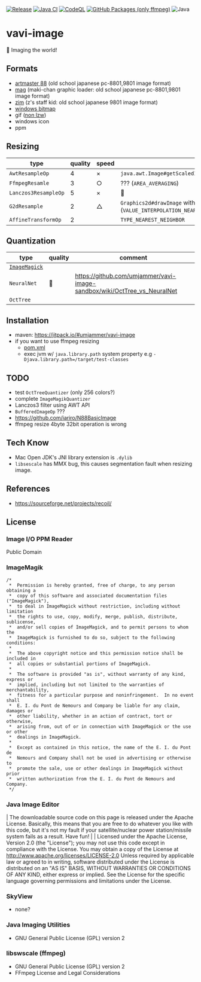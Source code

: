 [![Release](https://jitpack.io/v/umjammer/vavi-image.svg)](https://jitpack.io/#umjammer/vavi-image)
[![Java CI](https://github.com/umjammer/vavi-image/actions/workflows/maven.yml/badge.svg)](https://github.com/umjammer/vavi-image/actions/workflows/maven.yml)
[![CodeQL](https://github.com/umjammer/vavi-image/actions/workflows/codeql-analysis.yml/badge.svg)](https://github.com/umjammer/vavi-image/actions/workflows/codeql-analysis.yml)
[![GitHub Packages (only ffmpeg)](https://github.com/umjammer/vavi-image/actions/workflows/maven-publish.yml/badge.svg)](https://github.com/umjammer/vavi-image/actions/workflows/maven-publish.yml)
![Java](https://img.shields.io/badge/Java-8-b07219)

# vavi-image

🎨 Imaging the world!

## Formats

  * [artmaster 88](http://fileformats.archiveteam.org/wiki/ArtMaster88) (old school japanese pc-8801,9801 image format)
  * [mag](https://ja.wikipedia.org/wiki/MAG%E3%83%95%E3%82%A9%E3%83%BC%E3%83%9E%E3%83%83%E3%83%88) (maki-chan graphic loader: old school japanese pc-8801,9801 image format)
  * [zim](https://ja.wikipedia.org/wiki/%E3%83%84%E3%82%A1%E3%82%A4%E3%83%88#Z's_STAFF) (z's staff kid: old school japanese 9801 image format)
  * [windows bitmap](https://www.google.co.jp/books/edition/Windows3_1%E3%82%B0%E3%83%A9%E3%83%95%E3%82%A3%E3%83%83%E3%82%AF%E3%83%97%E3%83%AD%E3%82%B0%E3%83%A9/YEYsAgAACAAJ?hl=ja)
  * gif ([non lzw](https://web.archive.org/web/20161106215528/http://homepage1.nifty.com/uchi/software.htm))
  * windows icon
  * ppm

## Resizing

|type|quality|speed|comment|
|---|---|---|---|
|`AwtResampleOp`|4|×|`java.awt.Image#getScaledInstance(int,int,Image.SCALE_AREA_AVERAGING)`|
|`FfmpegResamle`|3|○|??? (`AREA_AVERAGING`)|
|`Lanczos3ResampleOp`|5|×|👑|
|`G2dResample`|2|△|`Graphics2d#drawImage` with rendering hints (`VALUE_INTERPOLATION_NEAREST_NEIGHBOR`)| 
|`AffineTransformOp`|2| |`TYPE_NEAREST_NEIGHBOR`|

## Quantization

| type                                                                             |quality|comment|
|----------------------------------------------------------------------------------|---|---|
| [`ImageMagick`](src/main/java/vavi/awt/image/quantization/ImageMagikQuantizeOp.java) |||
| `NeuralNet`                                                                      |👑|https://github.com/umjammer/vavi-image-sandbox/wiki/OctTree_vs_NeuralNet|
| `OctTree`                                                                        |||

## Installation

 * maven: https://jitpack.io/#umjammer/vavi-image
 * if you want to use ffmpeg resizing
   * [pom.xml](https://github.com/umjammer/vavi-image/wiki/Install-ffmpeg-native-library)
   * exec jvm w/ `java.library.path` system property e.g `-Djava.library.path=/target/test-classes`

## TODO

 * test `OctTreeQuantizer` (only 256 colors?)  
 * complete `ImageMagikQuantizer`
 * Lanczos3 filter using AWT API
 * `BufferedImageOp` ???
 * https://github.com/iariro/N88BasicImage
 * ffmpeg resize 4byte 32bit operation is wrong

## Tech Know

 * Mac Open JDK's JNI library extension is `.dylib`
 * `libsescale` has MMX bug, this causes segmentation fault when resizing image.

## References

 * https://sourceforge.net/projects/recoil/

## License

### Image I/O PPM Reader

Public Domain

### ImageMagik

```
/*
 *  Permission is hereby granted, free of charge, to any person obtaining a
 *  copy of this software and associated documentation files ("ImageMagick"),
 *  to deal in ImageMagick without restriction, including without limitation
 *  the rights to use, copy, modify, merge, publish, distribute, sublicense,
 *  and/or sell copies of ImageMagick, and to permit persons to whom the
 *  ImageMagick is furnished to do so, subject to the following conditions:
 *
 *  The above copyright notice and this permission notice shall be included in
 *  all copies or substantial portions of ImageMagick.
 *
 *  The software is provided "as is", without warranty of any kind, express or
 *  implied, including but not limited to the warranties of merchantability,
 *  fitness for a particular purpose and noninfringement.  In no event shall
 *  E. I. du Pont de Nemours and Company be liable for any claim, damages or
 *  other liability, whether in an action of contract, tort or otherwise,
 *  arising from, out of or in connection with ImageMagick or the use or other
 *  dealings in ImageMagick.
 *
 *  Except as contained in this notice, the name of the E. I. du Pont de
 *  Nemours and Company shall not be used in advertising or otherwise to
 *  promote the sale, use or other dealings in ImageMagick without prior
 *  written authorization from the E. I. du Pont de Nemours and Company.
 */
```

### Java Image Editor

| The downloadable source code on this page is released under the Apache License. Basically, this means that you are free to do whatever you like with this code, but it's not my fault if your satellite/nuclear power station/missile system fails as a result. Have fun!
|
| Licensed under the Apache License, Version 2.0 (the "License"); you may not use this code except in compliance with the License. You may obtain a copy of the License at http://www.apache.org/licenses/LICENSE-2.0 Unless required by applicable law or agreed to in writing, software distributed under the License is distributed on an "AS IS" BASIS, WITHOUT WARRANTIES OR CONDITIONS OF ANY KIND, either express or implied. See the License for the specific language governing permissions and limitations under the License.

### SkyView

 * none?

### Java Imaging Utilities  

 * GNU General Public License (GPL) version 2 

### libswscale (ffmpeg)  

 * GNU General Public License (GPL) version 2 
 * FFmpeg License and Legal Considerations 
